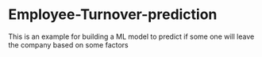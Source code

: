 # Employee-Turnover-prediction
This is an example for building a ML model to predict if some one will leave the company based on some factors 
